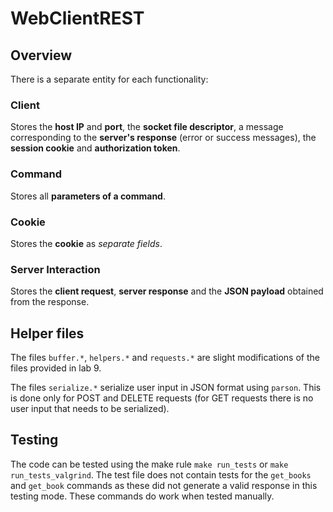 # WebClientREST

## Overview

There is a separate entity for each functionality:

### Client

Stores the **host IP** and **port**, the **socket file descriptor**, a message
corresponding to the **server's response** (error or success messages), the
**session cookie** and **authorization token**.

### Command

Stores all **parameters of a command**.

### Cookie

Stores the **cookie** as *separate fields*.

### Server Interaction

Stores the **client request**, **server response** and the **JSON payload**
obtained from the response.


## Helper files

The files `buffer.*`, `helpers.*` and `requests.*` are slight modifications of
the files provided in lab 9.

The files `serialize.*` serialize user input in JSON format using `parson`.
This is done only for POST and DELETE requests (for GET requests there is no
user input that needs to be serialized).


## Testing

The code can be tested using the make rule `make run_tests` or
`make run_tests_valgrind`. The test file does not contain tests for the
`get_books` and `get_book` commands as these did not generate a valid response
in this testing mode. These commands do work when tested manually.
